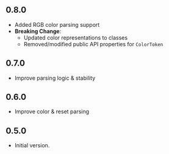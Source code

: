 ## 0.8.0

- Added RGB color parsing support
- **Breaking Change**:
  - Updated color representations to classes
  - Removed/modified public API properties for `ColorToken`

## 0.7.0

- Improve parsing logic & stability

## 0.6.0

- Improve color & reset parsing

## 0.5.0

- Initial version.
